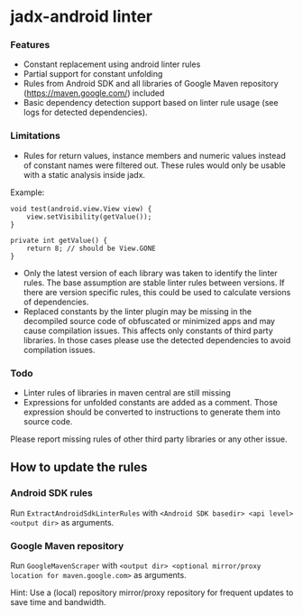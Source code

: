 # jadx-android linter

### Features

- Constant replacement using android linter rules
- Partial support for constant unfolding
- Rules from Android SDK and all libraries of Google Maven repository (https://maven.google.com/) included
- Basic dependency detection support based on linter rule usage (see logs for detected dependencies).

### Limitations
- Rules for return values, instance members and numeric values instead of constant names were filtered out. These rules would only be usable with a static analysis inside jadx.

Example:

    void test(android.view.View view) {
        view.setVisibility(getValue());
    }

    private int getValue() {
        return 8; // should be View.GONE
    }

- Only the latest version of each library was taken to identify the linter rules. The base assumption are stable linter rules between versions. If there are version specific rules, this could be used to calculate versions of dependencies.
- Replaced constants by the linter plugin may be missing in the decompiled source code of obfuscated or minimized apps and may cause compilation issues. This affects only constants of third party libraries. In those cases please use the detected dependencies to avoid compilation issues.

### Todo
- Linter rules of libraries in maven central are still missing
- Expressions for unfolded constants are added as a comment. Those expression should be converted to instructions to generate them into source code.

Please report missing rules of other third party libraries or any other issue.

## How to update the rules

### Android SDK rules

Run `ExtractAndroidSdkLinterRules` with `<Android SDK basedir> <api level> <output dir>` as arguments.

### Google Maven repository

Run `GoogleMavenScraper` with `<output dir> <optional mirror/proxy location for maven.google.com>` as arguments.

Hint: Use a (local) repository mirror/proxy repository for frequent updates to save time and bandwidth.
